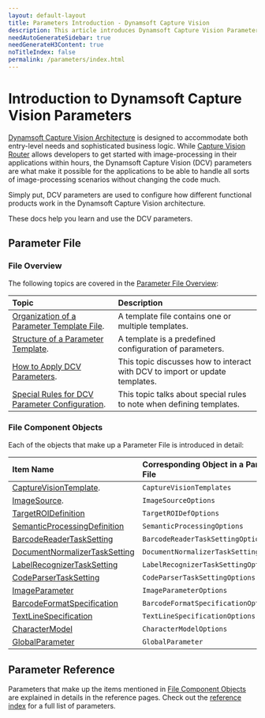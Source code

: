 ```yaml
---
layout: default-layout
title: Parameters Introduction - Dynamsoft Capture Vision
description: This article introduces Dynamsoft Capture Vision Parameters.
needAutoGenerateSidebar: true
needGenerateH3Content: true
noTitleIndex: false
permalink: /parameters/index.html
---
```


# Introduction to Dynamsoft Capture Vision Parameters

[Dynamsoft Capture Vision Architecture](../architecture/index.md) is designed to accommodate both entry-level needs and sophisticated business logic. While [Capture Vision Router](../architecture/index.md#capture-vision-router) allows developers to get started with image-processing in their applications within hours, the Dynamsoft Capture Vision (DCV) parameters are what make it possible for the applications to be able to handle all sorts of image-processing scenarios without changing the code much.

Simply put, DCV parameters are used to configure how different functional products work in the Dynamsoft Capture Vision architecture.

These docs help you learn and use the DCV parameters.

## Parameter File

### File Overview

The following topics are covered in the [Parameter File Overview](file/index.md):

| Topic                                                                                                         | Description                                                                  |
| :------------------------------------------------------------------------------------------------------------ | :--------------------------------------------------------------------------- |
| [Organization of a Parameter Template File](file/index.md#organization-of-a-parameter-template-file).         | A template file contains one or multiple templates.                          |
| [Structure of a Parameter Template](file/index.md#structure-of-a-parameter-template).                         | A template is a predefined configuration of parameters.                      |
| [How to Apply DCV Parameters](file/index.md#how-to-apply-dcv-parameters).                                     | This topic discusses how to interact with DCV to import or update templates. |
| [Special Rules for DCV Parameter Configuration](file/index.md#special-rules-for-dcv-parameter-configuration). | This topic talks about special rules to note when defining templates.        |

### File Component Objects

Each of the objects that make up a Parameter File is introduced in detail:

| Item Name                                                                               | Corresponding Object in a Parameter File |
| :-------------------------------------------------------------------------------------- | :--------------------------------------- |
| [CaptureVisionTemplate](file/capture-vision-template.md).                               | `CaptureVisionTemplates`                 |
| [ImageSource](file/image-source.md).                                                    | `ImageSourceOptions`                     |
| [TargetROIDefinition](file/target-roi-def-options/index.md)                             | `TargetROIDefOptions`                    |
| [SemanticProcessingDefinition](file/semantic-processing-options/index.md)               | `SemanticProcessingOptions`              |
| [BarcodeReaderTaskSetting](file/task-settings/barcode-reader-task-setting.md)           | `BarcodeReaderTaskSettingOptions`        |
| [DocumentNormalizerTaskSetting](file/task-settings/document-normalizer-task-setting.md) | `DocumentNormalizerTaskSettingOptions`   |
| [LabelRecognizerTaskSetting](file/task-settings/label-recognizer-task-setting.md)       | `LabelRecognizerTaskSettingOptions`      |
| [CodeParserTaskSetting](file/task-settings/code-parser-task-setting.md)                 | `CodeParserTaskSettingOptions`           |
| [ImageParameter](file/image-parameter.md)                                               | `ImageParameterOptions`                  |
| [BarcodeFormatSpecification](file/auxiliary/barcode-format-specification.md)            | `BarcodeFormatSpecificationOptions`      |
| [TextLineSpecification](file/auxiliary/textline-specification.md)                       | `TextLineSpecificationOptions`           |
| [CharacterModel](file/auxiliary/character-model.md)                                     | `CharacterModelOptions`                  |
| [GlobalParameter](file/auxiliary/global-parameter.md)                                   | `GlobalParameter`                        |

## Parameter Reference

Parameters that make up the items mentioned in [File Component Objects](#file-component-objects) are explained in details in the reference pages. Check out the [reference index](reference/index.md) for a full list of parameters.